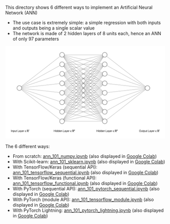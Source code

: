 This directory shows 6 different ways to implement an Artificial Neural Network (ANN)
* The use case is extremely simple: a simple regression with both inputs and outputs being a single scalar value
* The network is made of 2 hidden layers of 8 units each, hence an ANN of only 97 parameters

![ANN architecture](ann_101.png?raw=true)

The 6 different ways:
* From scratch: [ann_101_numpy.ipynb](ann_101_numpy.ipynb) (also displayed in [Google Colab](https://colab.research.google.com/drive/1gx0iyzh7yKybdixeW-PHlu38xgEHvXRW?usp=sharing))
* With Scikit-learn: [ann_101_sklearn.ipynb](ann_101_sklearn.ipynb) (also displayed in [Google Colab](https://colab.research.google.com/drive/1ggkWUb7OBGg25GjeroIBok-VgvzsQigc?usp=sharing))
* With TensorFlow/Keras (sequential API): [ann_101_tensorflow_sequential.ipynb](ann_101_tensorflow_sequential.ipynb) (also displayed in [Google Colab](https://colab.research.google.com/drive/1HdwtJ8R4XwBXJJeDpz8cnJlbCXqa93ET?usp=sharing))
* With TensorFlow/Keras (functional API): [ann_101_tensorflow_functional.ipynb](ann_101_tensorflow_functional.ipynb) (also displayed in [Google Colab](https://colab.research.google.com/drive/1ZbS9iUJhMl9XVm7UJohfTjqMfgT3bYA8?usp=sharing))
* With PyTorch (sequential API): [ann_101_pytorch_sequential.ipynb](ann_101_pytorch_sequential.ipynb) (also displayed in [Google Colab](https://colab.research.google.com/drive/1hbdmxh2HBkR99QkrnE5a3cCunaBljWU_?usp=sharing))
* With PyTorch (module API): [ann_101_tensorflow_module.ipynb](ann_101_pytorch_module.ipynb) (also displayed in [Google Colab](https://colab.research.google.com/drive/1JLEe_1ceNZ0Wpbqn3ucHUs0GqJJEBb2i?usp=sharing))
* With PyTorch Lightning: [ann_101_pytorch_lightning.ipynb](ann_101_pytorch_lightning.ipynb) (also displayed in [Google Colab](https://colab.research.google.com/drive/19TtIgFoxZx8w3-p3dUsby2kaHTWH-Rex?usp=sharing))
